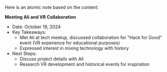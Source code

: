 Here is an atomic note based on the content:

**Meeting Ali and VR Collaboration**

* Date: October 19, 2024
* Key Takeaways:
	+ Met Ali at tech meetup, discussed collaboration for "Hack for Good" event (VR experience for educational purposes)
	+ Expressed interest in mixing technology with history
* Next Steps:
	+ Discuss project details with Ali
	+ Research VR development and historical events for inspiration